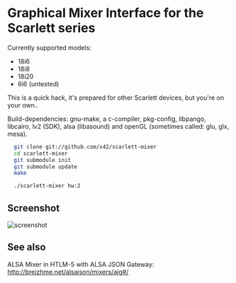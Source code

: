 Graphical Mixer Interface for the Scarlett series
=================================================

Currently supported models:
- 18i6
- 18i8
- 18i20
- 6i6 (untested)

This is a quick hack, it's prepared for other Scarlett devices, but you're on your own..


Build-dependencies: gnu-make, a c-compiler, pkg-config, libpango, libcairo,
lv2 (SDK), alsa (libasound) and openGL (sometimes called: glu, glx, mesa).

```bash
  git clone git://github.com/x42/scarlett-mixer
  cd scarlett-mixer
  git submodule init
  git submodule update
  make
```

```bash
  ./scarlett-mixer hw:2
```

Screenshot
----------

![screenshot](https://raw.github.com/x42/scarlett-mixer/master/scarlett-mixer-gui.png "Scarlett 18i6 Mixer")


See also
--------

ALSA Mixer in HTLM-5 with ALSA JSON Gateway: http://breizhme.net/alsajson/mixers/ajg#/
